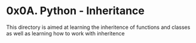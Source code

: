 <h1> 0x0A. Python - Inheritance </h1>

This directory is aimed at learning the inheritence of functions and classes as well as learning how to work with inheritence
